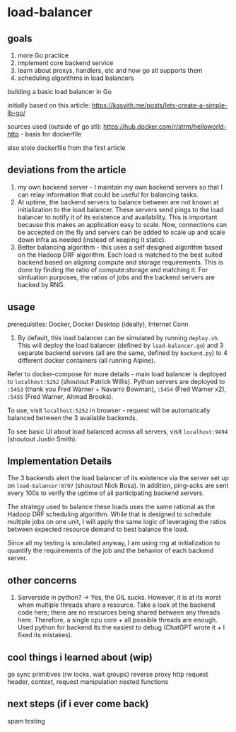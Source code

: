 # load-balancer

## goals

1. more Go practice
2. implement core backend service
3. learn about proxys, handlers, etc and how go stl supports them
4. scheduling algorithms in load balancers

building a basic load balancer in Go

initially based on this article: https://kasvith.me/posts/lets-create-a-simple-lb-go/

sources used (outside of go stl):
https://hub.docker.com/r/strm/helloworld-http - basis for dockerfile

also stole dockerfile from the first article

## deviations from the article

1. my own backend server - I maintain my own backend servers so that I can relay information that could be useful for balancing tasks.
2. At uptime, the backend servers to balance between are not known at initialization to the load balancer. These servers send pings to the load balancer to notify it of its existence and availability. This is important because this makes an application easy to scale. Now, connections can be accepted on the fly and servers can be added to scale up and scale down infra as needed (instead of keeping it static).
3. Better balancing algorithm - this uses a self designed algorithm based on the Hadoop DRF algorithm. Each load is matched to the best suited backend based on aligning compute and storage requirements. This is done by finding the ratio of compute:storage and matching it. For simluation purposes, the ratios of jobs and the backend servers are backed by RNG.

## usage

prerequisites: Docker, Docker Desktop (ideally), Internet Conn

1. By default, this load balancer can be simulated by running `deploy.sh`. This will deploy the load balancer (defined by `load-balancer.go`) and 3 separate backend servers (all are the same, defined by `backend.py`) to 4 different docker containers (all running Alpine).

Refer to docker-compose for more details - main load balancer is deployed to `localhost:5252` (shoutout Patrick Willis). Python servers are deployed to `:5453` (thank you Fred Warner + Navarro Bowman), `:5454` (Fred Warner x2), `:5455` (Fred Warner, Ahmad Brooks).

To use, visit `localhost:5252` in browser - request will be automatically balanced between the 3 available backends.

To see basic UI about load balanced across all servers, visit `localhost:9494` (shoutout Justin Smith).

## Implementation Details

The 3 backends alert the load balancer of its existence via the server set up on `load-balancer:9797` (shoutout Nick Bosa). In addition, ping-acks are sent every 100s to verify the uptime of all participating backend servers.

The strategy used to balance these loads uses the same rational as the Hadoop DRF scheduling algorithm. While that is designed to schedule multiple jobs on one unit, I will apply the same logic of leveraging the ratios between expected resource demand to best balance the load.

Since all my testing is simulated anyway, I am using rng at initialization to quantify the requirements of the job and the behavior of each backend server.

## other concerns

1. Serverside in python? -> Yes, the GIL sucks. However, it is at its worst when multiple threads share a resource. Take a look at the backend code here; there are no resources being shared between any threads here. Therefore, a single cpu core + all possible threads are enough. Used python for backend its the easiest to debug (ChatGPT wrote it + I fixed its mistakes).

## cool things i learned about (wip)

go sync primitives (rw locks, wait groups)
reverse proxy
http request header, context, request manipulation
nested functions

## next steps (if i ever come back)

spam testing
